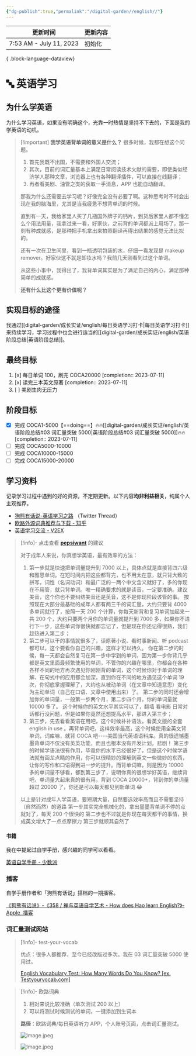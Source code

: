 ```yaml
---
{"dg-publish":true,"permalink":"/digital-garden//english//"}
---
```



| 更新时间                    | 更新内容 |
| ----------------------- | ---- |
| 7:53 AM - July 11, 2023 | 初始化  |

{ .block-language-dataview}

# 🔤 英语学习

## 为什么学英语

为什么学习英语，如果没有明确这个，光靠一时热情是坚持不下去的，下面是我的学英语的动机。

> [!important] **我学英语背单词的意义是什么？**
> 很多时候，我都在想这个问题。
>
> 1. 首先我既不出国，不需要和外国人交流；
> 2. 其次，目前的词汇量基本上满足日常阅读技术文献的需要，即使类似经济学人那种文章，浏览器上也有各种翻译插件，可以直接在线翻译；
> 3. 再者看美剧、油管之类的获取一手消息，APP 也能自动翻译。
>
> 那我为什么还需要去学习呢？好像完全没有必要了啊。这种思考时不时会出现在我的脑海里，尤其是当我疲惫不想背单词的时候。
>
> 直到有一天，我给家里人买了几瓶国外牌子的钙片，到货后家里人都不懂怎么个用法用量，我拿过来一看，好家伙，之前背的单词都派上用场了。那一刻有种成就感，是那种把手机拿出来拍照翻译再得出结果的感觉无法比拟的。
>
> 还有一次在卫生间里，看到一瓶透明包装的水，仔细一看发现是 makeup remover。好家伙这不就是卸妆水吗？我前几天刚看到过这个单词。
>
> 从这些小事中，我得出了，我背单词其实是为了满足自己的内心，满足那种简单的成就感。
>
> **还有什么比这个更有价值呢？**

## 实现目标的途径

我通过[[digital-garden/成长实证/english/每日英语学习打卡\|每日英语学习打卡]]来持续学习，学习过程中也会进行适当的[[digital-garden/成长实证/english/英语阶段总结\|英语阶段总结]]。

## 最终目标

1. [x] 每日单词 100，刷完 COCA20000 [completion:: 2023-07-11]
2. [x] 读完三本英文原著 [completion:: 2023-07-11]
3. [ ] 美剧生肉无压力

## 阶段目标

- [x] 完成 COCA1-5000【==doing==】🔥🔥[[digital-garden/成长实证/english/英语阶段总结#03 词汇量突破 5000\|英语阶段总结#03 词汇量突破 5000]]🔥🔥 [completion:: 2023-07-11]
- [ ] 完成 COCA5000-10000
- [ ] 完成 COCA10000-15000
- [ ] 完成 COCA15000-20000

## 学习资料

记录学习过程中遇到的好的资源，不定期更新。以下内容**均非利益相关**，纯属个人主观推荐。

- [狗熊有话说-英语学习之路](https://twitter.com/bearbig/status/1593451418371100674?s=46&t=GNj134UcKGBlgQQhSHmF4w) （Twitter Thread）
- [欧路外源词典推荐与下载 - 知乎](https://zhuanlan.zhihu.com/p/362380543)
- [英语学习交流 - V2EX](https://www.v2ex.com/t/907877#reply83)

> [!info]- 点击查看 [**pepsiwant**](https://www.v2ex.com/member/pepsiwant) 的建议
>
> 对于成年人来说，你真想学英语，最有效率的方法：
>
> 1. 第一步就是快速把单词量提升到 7000 以上，具体点就是直接背四六级和雅思单词。在短时间内把这些都背完，也不用太在意，就只背大致的拼写，词性（名词动词）和最广泛的一两个中文含义就好了，多的你现在不用管，就只背单词。唯一精确要求的就是读音，一定要准确。建议美音，这个你也不要纠结美音还是英音，这不是你现阶段该管的事。 按照现在大部分最基础的成年人都有两三千的词汇量，大约只要背 4000 多单词就行了，按照一天 200 个计算，你每天新背和复习单词加起来一共 200 个，大约只要两个月你的单词量就提升到 7000 多，如果你不进行下一步，这些单词你很快就都忘记了，但是现在你还记得很熟，我们趁热进入第二步；
> 2. 第二步可以干的事情就很多了，读原著小说、看时事新闻、听 podcast 都可以，这个要看你自己的兴趣，这样才可以持久。 你在第二步的时候，每一天都会自然复习在第一步中学到的单词，因为第一步你背几乎都是英文里面最频繁使用的单词，不管你的兴趣在哪里，你都会在各种各样不同的地方再次遇见你刚刚背的单词，这个时候你对于单词的理解、在句式中的应用都会加深，直到你在不同的地方遇见这个单词 19 次，你彻底掌握理解了，大约也从被动单词（在文章中知道意思）变化为主动单词（自己在口语、文章中使用出来）了。 第二步的同时还会增加你的单词量，一般第一步两个月，第二步四个月，你的单词量就 10000 多了。 这个时候你的英文水平其实可以了，翻墙 看电影 日常对话都行没问题，但是如果你竟然还想提高水平，那进入第三步；
> 3. 第三步，先去看看英语在用吧，这个时候补补语法，看英文版的全套 english in use 。再背单词吧，这样效率最高，这个时候使用全英文背单词，词库嘛，就背 COCA 吧----美国当代英语语料库。真的很遗憾墨墨背单词不仅没有英英功能，而且也根本没有开发计划。悲剧！ 第三步的时候学语法很有作用，毕竟你的水平已经很好了，但是这个时候学语法就有画龙点睛的作用，你可以很精妙的理解到英文一些微妙的东西，让你的写作和口语得到进一步的提升。而背单词嘛，则是因为 10000 多的单词量不够看，都到第三步了，说明你真的很想学好英语，继续背吧，单词量大起来真的很有用，背到 COCA 20000+，背到你的单词量超过 20000 了，你还是可以每天都见到新单词 😂
>
> 以上是针对成年人学英语，要短期大量，自然要选效率高而且不需要坚持（自然而然）的道路 第一步其实完全机械化的，拿出墨墨背单词不停的点就对了，每天 200 个很快的 第二步也不过就是你现在每天都干的事情，换成英文增大了一点点摩擦力 第三步就顺其自然了

#### 书籍

我在中提起过自学手册，感兴趣的同学可以看看。

[英语自学手册 - 少数派](https://sspai.com/series/77)

### 播客

自学手册作者和「狗熊有话说」搭档的一期播客。

[‎《狗熊有话说》-《358 / 禅与英语自学艺术 - How does Hao learn English?》- Apple  播客](https://podcasts.apple.com/cn/podcast/358-%E7%A6%85%E4%B8%8E%E8%8B%B1%E8%AF%AD%E8%87%AA%E5%AD%A6%E8%89%BA%E6%9C%AF-how-does-hao-learn-english/id544563053?i=1000477653586)

### 词汇量测试网站

> [!info]- test-your-vocab
>
> 优点：很多人都推荐，至今已经改版过多次。我在 03 词汇量突破 5000 使用过。
>
> [English Vocabulary Test: How Many Words Do You Know? [ex. Testyourvocab.com]](https://preply.com/en/learn/english/test-your-vocab)

> [!info]- 欧路词典
>
> 1. 相对来说比较准确（单次测试 200 以上）
> 2. 可以将测试时候测试的单词，一键添加到生词本
>
> **路径**：欧路词典/每日英语听力 APP，个人账号页面，点击词汇量测试。
>
> ![Image.jpeg](https://res.craft.do/user/full/4afee562-291a-4dc6-1502-68dab5a3f1d0/doc/768E70A3-1671-4551-9E6A-1C369C32602D/3b21f325-4d2e-2226-f8a7-40fe1f4870e1/1DVHiVsofHRQSzM7gibxBCUCcF3GxYczYVcS70nXeDYz/Image.jpeg)
>
> ![Image.jpeg](https://res.craft.do/user/full/4afee562-291a-4dc6-1502-68dab5a3f1d0/doc/768E70A3-1671-4551-9E6A-1C369C32602D/83fc7e5a-b06b-07e6-9054-284dc4751a9a/hLMposp3vOt8itLWDgFfmc13xacW3eJlViqeay2L504z/Image.jpeg)
